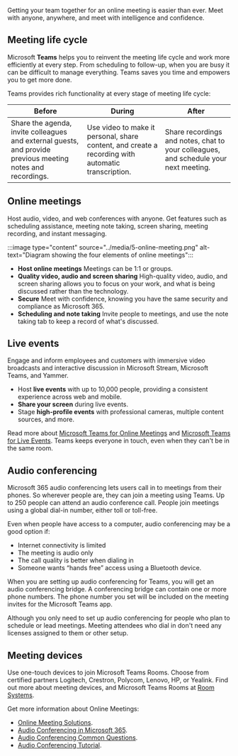 Getting your team together for an online meeting is easier than ever. Meet with anyone, anywhere, and meet with intelligence and confidence.

## Meeting life cycle

Microsoft **Teams** helps you to reinvent the meeting life cycle and work more efficiently at every step. From scheduling to follow-up, when you are busy it can be difficult to manage everything. Teams saves you time and empowers you to get more done.

Teams provides rich functionality at every stage of meeting life cycle:

| **Before**                                                   | **During**                                                   | **After**                                                    |
| ------------------------------------------------------------ | ------------------------------------------------------------ | ------------------------------------------------------------ |
| Share the agenda,  invite colleagues and external guests, and provide previous meeting notes and  recordings. | Use video to make it  personal, share content, and create a recording with automatic transcription. | Share recordings and  notes, chat to your colleagues, and schedule your next meeting. |

## Online meetings

Host audio, video, and web conferences with anyone. Get features such as scheduling assistance, meeting note taking, screen sharing, meeting recording, and instant messaging.

:::image type="content" source="../media/5-online-meeting.png" alt-text="Diagram showing the four elements of online meetings":::

- **Host online meetings** Meetings can be 1:1 or groups.
- **Quality video, audio and screen sharing** High-quality video, audio, and screen sharing allows you to focus on your work, and what is being discussed rather than the technology.
- **Secure** Meet with confidence, knowing you have the same security and compliance as Microsoft 365.
- **Scheduling and note taking** Invite people to meetings, and use the note taking tab to keep a record of what's discussed.

## Live events

Engage and inform employees and customers with immersive video broadcasts and interactive discussion in Microsoft Stream, Microsoft Teams, and Yammer.

- Host **live events** with up to 10,000 people, providing a consistent experience across web and mobile.
- **Share your screen** during live events.
- Stage **high-profile events** with professional cameras, multiple content sources, and more.

Read more about [Microsoft Teams for Online Meetings](https://www.microsoft.com/microsoft-365/microsoft-teams/online-meeting-solutions) and [Microsoft Teams for Live Events](https://www.microsoft.com/microsoft-365/live-on-demand-event-solutions). Teams keeps everyone in touch, even when they can't be in the same room.

## Audio conferencing

Microsoft 365 audio conferencing lets users call in to meetings from their phones. So wherever people are, they can join a meeting using Teams. Up to 250 people can attend an audio conference call. People join meetings using a global dial-in number, either toll or toll-free.

Even when people have access to a computer, audio conferencing may be a good option if:

- Internet connectivity is limited
- The meeting is audio only
- The call quality is better when dialing in
- Someone wants “hands free” access using a Bluetooth device.

When you are setting up audio conferencing for Teams, you will get an audio conferencing bridge. A conferencing bridge can contain one or more phone numbers. The phone number you set will be included on the meeting invites for the Microsoft Teams app.

Although you only need to set up audio conferencing for people who plan to schedule or lead meetings. Meeting attendees who dial in don't need any licenses assigned to them or other setup.

## Meeting devices

Use one-touch devices to join Microsoft Teams Rooms. Choose from certified partners Logitech, Crestron, Polycom, Lenovo, HP, or Yealink. Find out more about meeting devices, and Microsoft Teams Rooms at [Room Systems](https://www.microsoft.com/microsoft-365/microsoft-teams/across-devices/devices/category/?devicetype=20).

Get more information about Online Meetings:

- [Online Meeting Solutions](https://www.microsoft.com/microsoft-365/microsoft-teams/online-meeting-solutions).
- [Audio Conferencing in Microsoft 365](https://docs.microsoft.com/MicrosoftTeams/audio-conferencing-in-office-365).
- [Audio Conferencing Common Questions](https://docs.microsoft.com/MicrosoftTeams/audio-conferencing-common-questions).
- [Audio Conferencing Tutorial](https://docs.microsoft.com/microsoftteams/tutorial-audio-conferencing).
